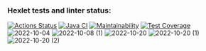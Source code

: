 ### Hexlet tests and linter status:
[![Actions Status](https://github.com/LenaKomarnitskaya/java-project-71/workflows/hexlet-check/badge.svg)](https://github.com/LenaKomarnitskaya/java-project-71/actions)
[![Java CI](https://github.com/LenaKomarnitskaya/java-project-71/actions/workflows/main.yml/badge.svg)](https://github.com/LenaKomarnitskaya/java-project-71/actions/workflows/main.yml)
[![Maintainability](https://api.codeclimate.com/v1/badges/5c00f99a0fb19a59aa8e/maintainability)](https://codeclimate.com/github/LenaKomarnitskaya/java-project-71/maintainability)
[![Test Coverage](https://api.codeclimate.com/v1/badges/5c00f99a0fb19a59aa8e/test_coverage)](https://codeclimate.com/github/LenaKomarnitskaya/java-project-71/test_coverage)
![2022-10-04](https://user-images.githubusercontent.com/103958269/196824159-7530230a-6ea7-471a-adee-b1ca991694b0.png)
![2022-10-08 (1)](https://user-images.githubusercontent.com/103958269/196824319-cac7202d-33bd-487e-a9f4-e1ad2d2034a7.png)
![2022-10-20](https://user-images.githubusercontent.com/103958269/196824768-5325c02c-322a-4540-b077-d4a80a196013.png)
![2022-10-20 (1)](https://user-images.githubusercontent.com/103958269/196825032-34d6a83a-1abf-4c03-830e-6cca96245d5f.png)
![2022-10-20 (2)](https://user-images.githubusercontent.com/103958269/196825408-a9ebc637-19f9-4ffd-929a-efcc001607e6.png)
